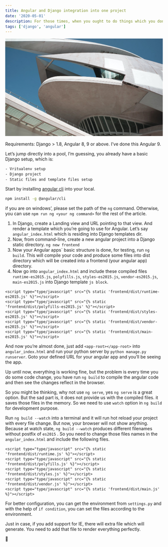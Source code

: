 ```yaml
---
title: Angular and Django integration into one project
date: '2020-05-01'
description: For those times, when you ought to do things which you don’t want to do.
tags: ['django', 'angular']
---
```


![Django and Angular](./django-angular.jpeg)

Requirements: Django > 1.8, Angular 8, 9 or above. I’ve done this Angular 9.

Let’s jump directly into a pool, I’m guessing, you already have a basic Django setup, which is:

```bash
- Vritualenv setup
- Django project
- Static files and template files setup
```

Start by installing [angular cli](https://cli.angular.io/) into your local.

```bash
npm install -g @angular/cli
```

if you are on windows’, please set the path of the `ng` command. Otherwise, you can use `npm run ng <your ng command>` for the rest of the article.

1. In Django, create a Landing view and URL pointing to that view. And render a template which you’re going to use for Angular. Let’s say `angular_index.html` which is residing into Django templates dir.
2. Now, from command-line, create a new angular project into a Django static directory. `ng new frontend`
3. Now your Angular apps\` basic structure is done, for testing, run `ng build`. This will compile your code and produce some files into dist directory which will be created into a frontend (your angular app) directory.
4. Now go into `angular_index.html` and include these compiled files `runtime-es2015.js`, `polyfills.js`, `styles-es2015.js`, `vendor-es2015.js`, `main-es2015.js` into Django template `js block`.

```django
<script type="type/javascript" src="{% static 'frontend/dist/runtime-es2015.js' %}"></script>
<script type="type/javascript" src="{% static 'frontend/dist/polyfills-es2015.js' %}"></script>
<script type="type/javascript" src="{% static 'frontend/dist/styles-es2015.js' %}"></script>
<script type="type/javascript" src="{% static 'frontend/dist/vendor-es2015.js' %}"></script>
<script type="type/javascript" src="{% static 'frontend/dist/main-es2015.js' %}"></script>
```

And now you’re almost done, just add `<app-root></app-root>` into `angular_index.html` and run your python server by `python manage.py runserver`. Goto your defined URL for your angular app and you’ll be seeing the app.

Up until now, everything is working fine, but the problem is every time you do some code change, you have run `ng build` to compile the angular code and then see the changes reflect in the browser.

So you might be thinking, why not use `ng serve`, yes `ng serve` is a great option. But the sad part is, it does not provide us with the compiled files. it saves those files in the memory. So we need to use `watch` option in `ng build` for development purpose.

Run `ng build --watch` into a terminal and it will run hot reload your project with every file change. But now, your browser will not show anything. Because at watch state, `ng build --watch` produces different filenames without postfix of `es2015` . So you need to change those files names in the `angular_index.html` and include the following files.

```django
<script type="type/javascript" src="{% static 'frontend/dist/runtime.js' %}"></script>
<script type="type/javascript" src="{% static 'frontend/dist/polyfills.js' %}"></script>
<script type="type/javascript" src="{% static 'frontend/dist/styles.js' %}"></script>
<script type="type/javascript" src="{% static 'frontend/dist/vendor.js' %}"></script>
<script type="type/javascript" src="{% static 'frontend/dist/main.js' %}"></script>
```

For better configuration, you can get the environment from `settings.py` and with the help of `if condition`, you can set the files according to the environment.

Just in case, if you add support for IE, there will extra file which will generate. You need to add that file to render everything perfectly.

🙏
